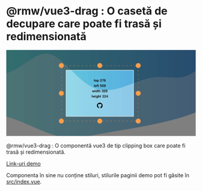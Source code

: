 # @rmw/vue3-drag : O casetă de decupare care poate fi trasă și redimensionată

![](https://raw.githubusercontent.com/rmw-lib/vue3-drag/master/demo.webp)

@rmw/vue3-drag : O componentă vue3 de tip clipping box care poate fi trasă și redimensionată.

[Link-uri demo](https://rmw-lib.github.io/vue3-drag/)

Componenta în sine nu conține stiluri, stilurile paginii demo pot fi găsite în [src/index.vue](https://github.com/rmw-lib/vue3-drag/blob/master/src/index.vue).